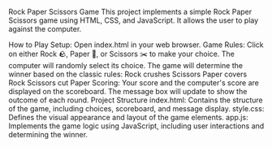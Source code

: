 Rock Paper Scissors Game
This project implements a simple Rock Paper Scissors game using HTML, CSS, and JavaScript. It allows the user to play against the computer.

How to Play
Setup: Open index.html in your web browser.
Game Rules:
Click on either Rock 🪨, Paper 📄, or Scissors ✂️ to make your choice.
The computer will randomly select its choice.
The game will determine the winner based on the classic rules:
Rock crushes Scissors
Paper covers Rock
Scissors cut Paper
Scoring:
Your score and the computer's score are displayed on the scoreboard.
The message box will update to show the outcome of each round.
Project Structure
index.html: Contains the structure of the game, including choices, scoreboard, and message display.
style.css: Defines the visual appearance and layout of the game elements.
app.js: Implements the game logic using JavaScript, including user interactions and determining the winner.
